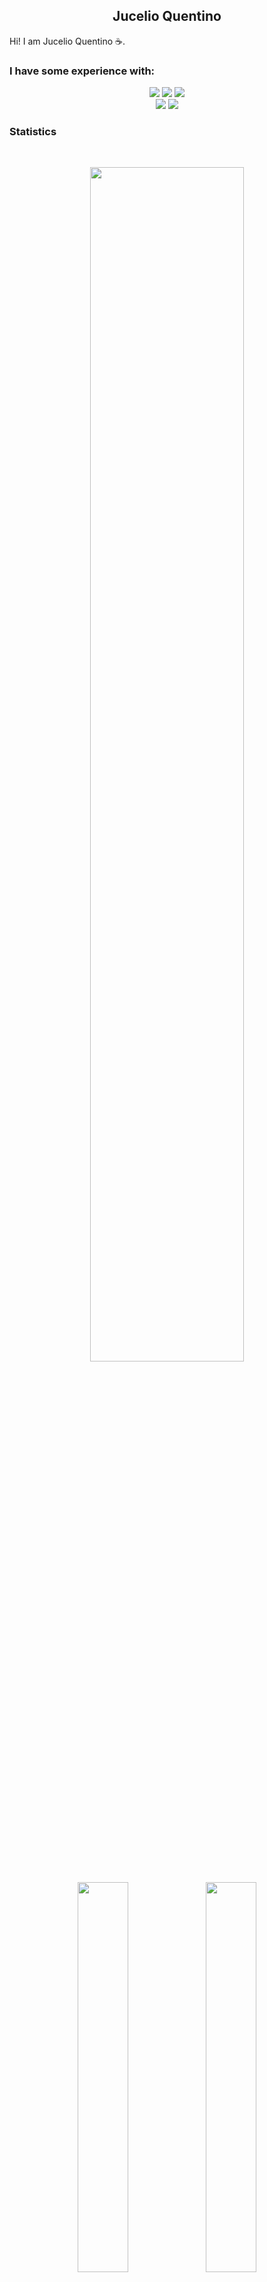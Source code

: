 <!-- ### Hi there, welcome to my Github profile! 👋 -->

<h2 align="center">
  <b>Jucelio Quentino</b>
</h2>

Hi! I am Jucelio Quentino :coffee:.

### I have some experience with:
<p>
<div align="center">
  <img src="https://img.shields.io/badge/python-3670A0?style=for-the-badge&logo=python&logoColor=ffdd54">
  <img src="https://img.shields.io/badge/c++-%2300599C.svg?style=for-the-badge&logo=c%2B%2B&logoColor=white">
  <img src="https://img.shields.io/badge/javascript-%2300599C.svg?style=for-the-badge&logo=javascript&logoColor=orange"> 
  <br />
  <img src="https://img.shields.io/badge/OCTAVE-darkblue?style=for-the-badge&logo=octave&logoColor=fcd683">  
  <img src="https://img.shields.io/badge/Fortran-%23734F96.svg?style=for-the-badge&logo=fortran&logoColor=white">
</div>
</p>

### Statistics

<br/>
<p align="center">
  <!-- Git Hub Stats -->
  <a href="https://jquentino.dev/">
  <img width="70%" src="https://github-readme-stats.vercel.app/api?username=jquentino&show_icons=true&theme=dark&hide_border=true" />
  <!-- Streak stats -->
  <!-- <img width="90%" src="https://github-readme-streak-stats.herokuapp.com/?user=jquentino&theme=dark&hide_border=true" /> -->
  </a>
</p>

<p align="center">
  <!-- Most used languages -->
  <img width="40.%" src="https://api.githubtrends.io/user/svg/jquentino/langs?theme=dark&compact=false&use_percent=true&compa">
  <!-- Most contributed repos -->
  <img width="40.%" src="https://api.githubtrends.io/user/svg/jquentino/repos?time_range=one_year&include_private=true&loc_metric=changed&theme=dark">
</p>
<br>

### Contact
<div>
  <a href="https://www.linkedin.com/in/jvquentino/">
    <img src="https://img.shields.io/badge/linkedin-%230077B5.svg?&style=for-the-badge&logo=linkedin&logoColor=white" />
  </a> 
  <a href="mailto:vitorquentino@gmail.com">
    <img src="https://img.shields.io/badge/Gmail-D14836?style=for-the-badge&logo=gmail&logoColor=white" />
  </a>
 </div>
